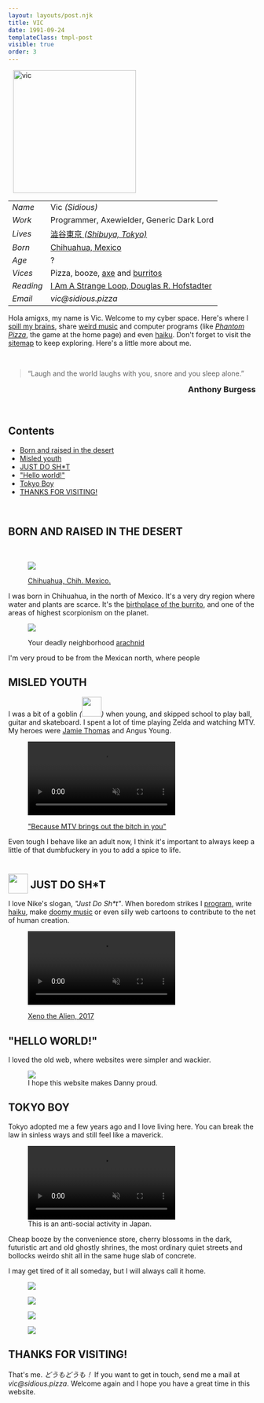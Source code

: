 ```yaml
---
layout: layouts/post.njk
title: VIC
date: 1991-09-24
templateClass: tmpl-post
visible: true
order: 3
---
```


<style>
.vic-pic {
  margin: 10px;
}
</style>

<script inline type="module" src="/@/programs/vicsAge.mjs"></script>
<script inline type="module" src="/@/programs/lazyVideos.mjs"></script>

<div class="info">

<figure class="vic-pic">
  <picture>

<img width=250 height=250 alt="vic" src="/@/images/vic.webp"/>

  </picture>
</figure>

  <article>

|           |                                                                                                 |
| --------- | ----------------------------------------------------------------------------------------------- |
| _Name_    | Vic _(Sidious)_                                                                                 |
| _Work_    | Programmer, Axewielder, Generic Dark Lord                                                       |
| _Lives_   | [澁谷東京 <em>(Shibuya, Tokyo)</em>](https://goo.gl/maps/1YfuGi5HYgRpBjN7A)                     |
| _Born_    | [Chihuahua, Mexico](https://goo.gl/maps/Ja9LxnZ6kosdRa586)                                      |
| _Age_     | <span id="age">?</span>                                                                         |
| _Vices_   | Pizza, booze, [axe](https://youtu.be/en7EKL1pX5w) and [burritos](https://youtu.be/YZRtE9I5w7k)  |
| _Reading_ | [I Am A Strange Loop, Douglas R. Hofstadter](https://en.wikipedia.org/wiki/I_Am_a_Strange_Loop) |
| _Email_   | _vic‎@‎sidious.pizza_                                                                           |

  </article>
</div>

Hola amigxs, my name is Vic. Welcome to my cyber space. Here's where I [spill my brains](/weblog), share [weird music](/swims) and computer programs (like [_Phantom Pizza_](/phantompizza), the game at the home page) and even [haiku](/kaminari-no-ura). Don't forget to visit the [sitemap](/sitemap) to keep exploring. Here's a little more about me.

<br>

> “Laugh and the world laughs with you, snore and you sleep alone.”

<h3 style="display: block; text-align: right; margin-top: 0; margin-bottom: 1rem;">Anthony Burgess</h3>

<br>

<section class="contents">

## Contents

- [Born and raised in the desert](#born-and-raised)
- [Misled youth](#misled-youth)
- [JUST DO SH\*T](#just-do-shit)
- ["Hello world!"](#hello-world)
- [Tokyo Boy](#tokyo-boy)
- [THANKS FOR VISITING!](#thanks-for-visiting)

</section>

<br>

<a name="born-and-raised"></a>

## BORN AND RAISED IN THE DESERT

<br>

<figure>
  <picture>

<img src="/@/images/chihuahua.jpeg">

  </picture>
  <figcaption>

[Chihuahua, Chih. Mexico.](https://en.wikipedia.org/wiki/Chihuahua_City)

  </figcaption>
</figure>

I was born in Chihuahua, in the north of Mexico. It's a very dry region where water and plants are scarce. It's the [birthplace of the burrito](https://en.wikipedia.org/wiki/Burrito#:~:text=Burritos%20are%20a%20traditional%20food%20of%20Ciudad%20Ju%C3%A1rez%2C%20a%20city%20bordering%20El%20Paso%2C%20Texas%2C%20in%20the%20northern%20Mexican%20state%20of%20Chihuahua%2C%20where%20people%20buy%20them%20at%20restaurants%20and%20roadside%20stands.%20Northern%20Mexican%20border%20towns%20like%20Villa%20Ahumada%20have%20an%20established%20reputation%20for%20serving%20burritos.), and one of the areas of highest scorpionism on the planet.

<figure>
  <picture>

<img src="/@/images/scorpionism.webp">

  </picture>
  <figcaption>

Your deadly neighborhood [arachnid](https://en.wikipedia.org/wiki/Scorpion#:~:text=Scorpions%20are%20xerocoles%2C%20meaning%20they%20primarily%20live%20in%20deserts%2C)

  </figcaption>
</figure>

I'm very proud to be from the Mexican north, where people

<a name="misled-youth"></a>

## MISLED YOUTH

I was a bit of a goblin _(<img src="/@/images/goblin.webp" width=40 style="display: inline-block" />)_ when young, and skipped school to play ball, guitar and skateboard. I spent a lot of time playing Zelda and watching MTV. My heroes were [Jamie Thomas](https://www.youtube.com/watch?v=452Oxqm4E3Y) and Angus Young.

<figure>
  <picture>

<video class="lazy" playsinline autoplay muted loop>
  <source src="/@/movies/angus.mp4" type="video/mp4">
</video>

  </picture>
  <figcaption>

["Because MTV brings out the bitch in you"](https://zeroskateboards.com/pages/jamie-thomas)

  </figcaption>
</figure>

Even tough I behave like an adult now, I think it's important to always keep a little of that dumbfuckery in you to add a spice to life.

[//]: <> (Growing up in the dawn of internet age was special. I was the first kid in my family to make friends out of a computer, and network with people around the world. I got to be one of the admins of a Pokémon forum.)

<a name="just-do-shit"></a>

## <img width=40 style="transform: translateY(10px)" src="/@/images/swoosh.webp" /> JUST DO SH\*T

I love Nike's slogan, _"Just Do Sh\*t"_. When boredom strikes I [program](https://github.com/sidiousvic), write [haiku](/kaminari-no-ura), make [doomy music](/swims) or even silly web cartoons to contribute to the net of human creation.

<figure>
  <picture>

<video class="lazy" playsinline autoplay muted loop>
  <source src="/@/movies/surfing-with-the-alien.mp4" type="video/mp4">
</video>

  </picture>
  <figcaption>

[Xeno the Alien, 2017](https://www.youtube.com/watch?v=cu3iGtqeYD4)

  </figcaption>
</figure>

<a name="hello-world"></a>

## "HELLO WORLD!"

I loved the old web, where websites were simpler and wackier.

<figure>
  <picture>

<img src="/@/images/dannys-homepage.webp">

  </picture>

<figcaption>
I hope this website makes Danny proud.
</figcaption>
</figure>

<a name="tokyo-boy"></a>

## TOKYO BOY

Tokyo adopted me a few years ago and I love living here. You can break the law in sinless ways and still feel like a maverick.

<figure>
  <picture>

<video class="lazy" playsinline autoplay muted loop>
  <source src="/@/movies/vic-skating-tokyo.mp4" type="video/mp4">
</video>

  </picture>
  <figcaption>
  This is an anti-social activity in Japan.
  </figcaption>
</figure>

Cheap booze by the convenience store, cherry blossoms in the dark, futuristic art and old ghostly shrines, the most ordinary quiet streets and bollocks weirdo shit all in the same huge slab of concrete.

I may get tired of it all someday, but I will always call it home.

<div class="picture-grid"> 
<figure>
  <picture>

<img src="/@/images/tokyo.gif">

  </picture>
</figure>

<figure>
  <picture>

<img src="/@/images/cherry-blossoms-at-nite.gif">

  </picture>
</figure>

<figure>
  <picture>

<img src="/@/images/apa-hotel-blues.gif">

  </picture>
</figure>

<figure>
  <picture>

<img src="/@/images/skyline-tokyo.gif">

  </picture>
</figure>
</div>

<a name="thanks-for-visiting"></a>

## THANKS FOR VISITING!

That's me. _どうもどうも！_ If you want to get in touch, send me a mail at _vic‎@‎sidious.pizza_. Welcome again and I hope you have a great time in this website.

<br>
<br>
